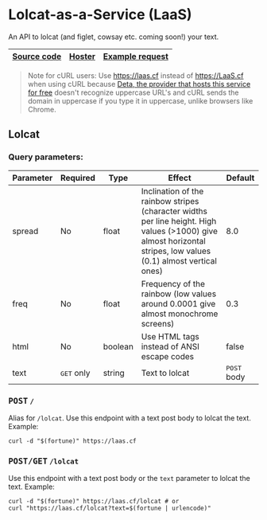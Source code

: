 
# Lolcat-as-a-Service (LaaS)  
An API to lolcat (and figlet, cowsay etc. coming soon!) your text.  
  
| [Source code](https://github.com/lxhom/lolcat-as-a-service) | [Hoster](https://deta.sh) | [Example request][example] |
| --- | --- | --- |
  
  
> Note for cURL users: Use https://laas.cf instead of https://LaaS.cf when using cURL because [Deta, the provider that hosts this service for free](https://deta.sh) doesn't recognize uppercase URL's and cURL sends the domain in uppercase if you type it in uppercase, unlike browsers like Chrome.
  
## Lolcat  
  
### Query parameters:  
Parameter | Required | Type | Effect | Default  
-|-|-|-|-
spread | No | float | Inclination of the rainbow stripes (character widths per line height. High values (>1000) give almost horizontal stripes, low values (0.1) almost vertical ones) | 8.0  
freq | No | float | Frequency of the rainbow (low values around  0.0001 give almost monochrome screens) | 0.3  
html | No | boolean | Use HTML tags instead of ANSI escape codes | false  
text | <kbd>GET</kbd> only | string | Text to lolcat | <kbd>POST</kbd> body  
  
### <kbd>POST</kbd> `/`  
  
Alias for `/lolcat`. Use this endpoint with a text post body to lolcat the text. Example:  
  
```shell
curl -d "$(fortune)" https://laas.cf  
```  
  
### <kbd>POST/GET</kbd> `/lolcat`  
  
Use this endpoint with a text post body or the `text` parameter to lolcat the text. Example:  
  
```shell
curl -d "$(fortune)" https://laas.cf/lolcat # or  
curl "https://laas.cf/lolcat?text=$(fortune | urlencode)"  
```

[example]: https://laas.cf/lolcat?html=true&freq=0.1&text=%20____________________________________________%20%0A/%20%20_%20%20%20%20%20%20%20%20%20%20_%20%20%20%20%20%20%20%20%20%20%20_%20%20%20%20%20%20%20%20%20%20%20%20%20%20%20%20%20%20%5C%0A%7C%20%7C%20%7C%20%20%20%20___%20%7C%20%7C%20___%20__%20_%7C%20%7C_%20%20%20%20__%20_%20___%20%20%20%20%7C%0A%7C%20%7C%20%7C%20%20%20/%20_%20%5C%7C%20%7C/%20__/%20_%60%20%7C%20__%7C%20%20/%20_%60%20/%20__%7C%20%20%20%7C%0A%7C%20%7C%20%7C__%7C%20%28_%29%20%7C%20%7C%20%28_%7C%20%28_%7C%20%7C%20%7C_%20%20%7C%20%28_%7C%20%5C__%20%5C%20%20%20%7C%0A%7C%20%7C_____%5C___/%7C_%7C%5C___%5C__%2C_%7C%5C__%7C%20%20%5C__%2C_%7C___/%20%20%20%7C%0A%7C%20%20%20%20%20%20%20%20%20%20%20%20%20%20%20%20%20%20%20%20%20%20%20%20%20%20%20%20%20%20%20%20%20%20%20%20%20%20%20%20%20%20%20%20%7C%0A%7C%20%20%20%20%20%20%20%20%20%20____%20%20%20%20%20%20%20%20%20%20%20%20%20%20%20%20%20%20_%20%20%20%20%20%20%20%20%20%20%20%7C%0A%7C%20%20%20__%20_%20%20/%20___%7C%20%20___%20_%20____%20%20%20_%28_%29%20___%20___%20%20%7C%0A%7C%20%20/%20_%60%20%7C%20%5C___%20%5C%20/%20_%20%5C%20%27__%5C%20%5C%20/%20/%20%7C/%20__/%20_%20%5C%20%7C%0A%7C%20%7C%20%28_%7C%20%7C%20%20___%29%20%7C%20%20__/%20%7C%20%20%20%5C%20V%20/%7C%20%7C%20%28_%7C%20%20__/%20%7C%0A%7C%20%20%5C__%2C_%7C%20%7C____/%20%5C___%7C_%7C%20%20%20%20%5C_/%20%7C_%7C%5C___%5C___%7C%20%7C%0A%5C%20%20%20%20%20%20%20%20%20%20%20%20%20%20%20%20%20%20%20%20%20%20%20%20%20%20%20%20%20%20%20%20%20%20%20%20%20%20%20%20%20%20%20%20/%0A%20--------------------------------------------%20%0A%20%20%20%20%20%20%20%20%5C%20%20%20%5E__%5E%0A%20%20%20%20%20%20%20%20%20%5C%20%20%28oo%29%5C_______%0A%20%20%20%20%20%20%20%20%20%20%20%20%28__%29%5C%20%20%20%20%20%20%20%29%5C/%5C%0A%20%20%20%20%20%20%20%20%20%20%20%20%20%20%20%20%7C%7C----w%20%7C%0A%20%20%20%20%20%20%20%20%20%20%20%20%20%20%20%20%7C%7C%20%20%20%20%20%7C%7C%0A
